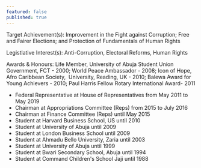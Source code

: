 ```yaml
---
featured: false
published: true
---
```

Target Achievement(s): Improvement in the Fight against Corruption; Free and Fairer Elections; and Protection of Fundamentals of Human Rights

Legistlative Interest(s): Anti-Corruption, Electoral Reforms, Human Rights

Awards & Honours: Life Member, University of Abuja Student Union Government, FCT - 2000;
World Peace Ambassador - 2008;
Icon of Hope, Afro Caribbean Society,  University, Reading, UK - 2010;
Balewa Award for Young Achievers - 2010;
Paul Harris Fellow Rotary International Award- 2011

* Federal Representative at House of Representatives from May 2011 to May 2019
* Chairman at Appropriations Committee (Reps) from 2015 to July 2016
* Chairman at Finance Committee (Reps) until May 2015
* Student at Harvard Business School, US until 2010
* Student at University of Abuja until 2009
* Student at London Business School until 2009
* Student at Ahmadu Bello University, Zaria until 2003
* Student at University of Abuja until 1999
* Student at Bwari Secondary School, Abuja until 1994
* Student at Command Children's School Jaji until 1988

